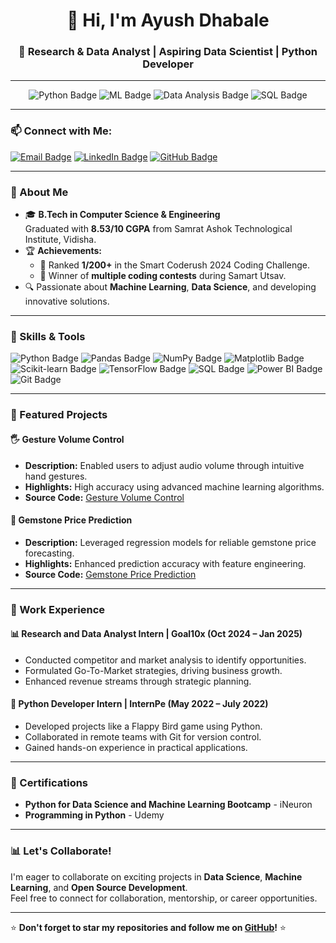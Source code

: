 <h1 align="center">👋 Hi, I'm Ayush Dhabale</h1>
<h3 align="center">🚀 Research & Data Analyst | Aspiring Data Scientist | Python Developer</h3>

---

<div align="center">
  <img src="https://img.shields.io/badge/Python-Expert-blue?logo=python&logoColor=white" alt="Python Badge"/>
  <img src="https://img.shields.io/badge/Machine%20Learning-Advanced-orange?logo=tensorflow&logoColor=white" alt="ML Badge"/>
  <img src="https://img.shields.io/badge/Data%20Analysis-Proficient-yellow?logo=tableau&logoColor=black" alt="Data Analysis Badge"/>
  <img src="https://img.shields.io/badge/SQL-Intermediate-green?logo=mysql&logoColor=white" alt="SQL Badge"/>
</div>

---

### 📫 Connect with Me:
<div>
  <a href="mailto:ayushdhabale22@gmail.com"><img src="https://img.shields.io/badge/Email-D14836?style=flat&logo=gmail&logoColor=white" alt="Email Badge"/></a>
  <a href="https://www.linkedin.com/in/ayush-dhabale-515a98207/" target="_blank"><img src="https://img.shields.io/badge/LinkedIn-0077B5?style=flat&logo=linkedin&logoColor=white" alt="LinkedIn Badge"/></a>
  <a href="https://github.com/Ayush-dhabale" target="_blank"><img src="https://img.shields.io/badge/GitHub-181717?style=flat&logo=github&logoColor=white" alt="GitHub Badge"/></a>
</div>

---

### 🌟 About Me
- 🎓 **B.Tech in Computer Science & Engineering**  
  Graduated with **8.53/10 CGPA** from Samrat Ashok Technological Institute, Vidisha.  
- 🏆 **Achievements:**
  - 🥇 Ranked **1/200+** in the Smart Coderush 2024 Coding Challenge.
  - 🏅 Winner of **multiple coding contests** during Samart Utsav.  
- 🔍 Passionate about **Machine Learning**, **Data Science**, and developing innovative solutions.

---

### 🔧 Skills & Tools
<div>
  <img src="https://img.shields.io/badge/-Python-blue?logo=python&logoColor=white" alt="Python Badge"/>
  <img src="https://img.shields.io/badge/-Pandas-lightgrey?logo=pandas&logoColor=black" alt="Pandas Badge"/>
  <img src="https://img.shields.io/badge/-NumPy-blue?logo=numpy&logoColor=white" alt="NumPy Badge"/>
  <img src="https://img.shields.io/badge/-Matplotlib-brightgreen?logo=plotly&logoColor=white" alt="Matplotlib Badge"/>
  <img src="https://img.shields.io/badge/-Scikit--Learn-orange?logo=scikit-learn&logoColor=white" alt="Scikit-learn Badge"/>
  <img src="https://img.shields.io/badge/-TensorFlow-lightblue?logo=tensorflow&logoColor=orange" alt="TensorFlow Badge"/>
  <img src="https://img.shields.io/badge/-SQL-green?logo=mysql&logoColor=white" alt="SQL Badge"/>
  <img src="https://img.shields.io/badge/-PowerBI-yellow?logo=powerbi&logoColor=black" alt="Power BI Badge"/>
  <img src="https://img.shields.io/badge/-Git-red?logo=git&logoColor=white" alt="Git Badge"/>
</div>

---

### 📂 Featured Projects
#### 🖐 Gesture Volume Control  
- **Description:** Enabled users to adjust audio volume through intuitive hand gestures.  
- **Highlights:** High accuracy using advanced machine learning algorithms.  
- **Source Code:** [Gesture Volume Control](https://github.com/Ayush-dhabale/Gesture-Volume-Control)

#### 💎 Gemstone Price Prediction  
- **Description:** Leveraged regression models for reliable gemstone price forecasting.  
- **Highlights:** Enhanced prediction accuracy with feature engineering.  
- **Source Code:** [Gemstone Price Prediction](https://github.com/Ayush-dhabale/FSDSRegression_Project)

---

### 💼 Work Experience
#### 📊 Research and Data Analyst Intern | Goal10x (Oct 2024 – Jan 2025)  
- Conducted competitor and market analysis to identify opportunities.  
- Formulated Go-To-Market strategies, driving business growth.  
- Enhanced revenue streams through strategic planning.

#### 🐍 Python Developer Intern | InternPe (May 2022 – July 2022)  
- Developed projects like a Flappy Bird game using Python.  
- Collaborated in remote teams with Git for version control.  
- Gained hands-on experience in practical applications.

---

### 🏅 Certifications
- **Python for Data Science and Machine Learning Bootcamp** - iNeuron  
- **Programming in Python** - Udemy  

---

### 📊 Let's Collaborate!
I'm eager to collaborate on exciting projects in **Data Science**, **Machine Learning**, and **Open Source Development**.  
Feel free to connect for collaboration, mentorship, or career opportunities.  

---

⭐ **Don't forget to star my repositories and follow me on [GitHub](https://github.com/Ayush-dhabale)!** ⭐
